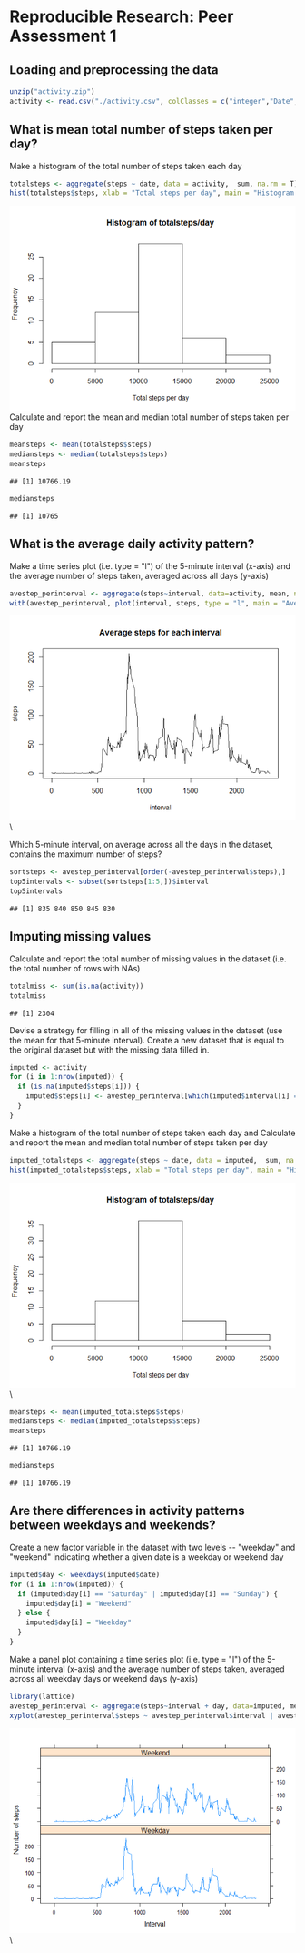# Reproducible Research: Peer Assessment 1


## Loading and preprocessing the data

```r
unzip("activity.zip")
activity <- read.csv("./activity.csv", colClasses = c("integer","Date","numeric"), na.strings = "NA")
```

## What is mean total number of steps taken per day?
Make a histogram of the total number of steps taken each day

```r
totalsteps <- aggregate(steps ~ date, data = activity,  sum, na.rm = T)
hist(totalsteps$steps, xlab = "Total steps per day", main = "Histogram of totalsteps/day")
```

![](PA1_template_files/figure-html/unnamed-chunk-2-1.png)\
Calculate and report the mean and median total number of steps taken per day

```r
meansteps <- mean(totalsteps$steps)
mediansteps <- median(totalsteps$steps)
meansteps
```

```
## [1] 10766.19
```

```r
mediansteps
```

```
## [1] 10765
```

## What is the average daily activity pattern?
Make a time series plot (i.e. type = "l") of the 5-minute interval (x-axis) and the average number of steps taken, averaged across all days (y-axis)

```r
avestep_perinterval <- aggregate(steps~interval, data=activity, mean, na.rm=TRUE)
with(avestep_perinterval, plot(interval, steps, type = "l", main = "Average steps for each interval"))
```

![](PA1_template_files/figure-html/unnamed-chunk-4-1.png)\

Which 5-minute interval, on average across all the days in the dataset, contains the maximum number of steps?

```r
sortsteps <- avestep_perinterval[order(-avestep_perinterval$steps),]
top5intervals <- subset(sortsteps[1:5,])$interval
top5intervals
```

```
## [1] 835 840 850 845 830
```

## Imputing missing values
Calculate and report the total number of missing values in the dataset (i.e. the total number of rows with NAs)

```r
totalmiss <- sum(is.na(activity))
totalmiss
```

```
## [1] 2304
```

Devise a strategy for filling in all of the missing values in the dataset (use the mean for that 5-minute interval). Create a new dataset that is equal to the original dataset but with the missing data filled in.

```r
imputed <- activity 
for (i in 1:nrow(imputed)) {
  if (is.na(imputed$steps[i])) {
    imputed$steps[i] <- avestep_perinterval[which(imputed$interval[i] == avestep_perinterval$interval), ]$steps
  }
}
```

Make a histogram of the total number of steps taken each day and Calculate and report the mean and median total number of steps taken per day

```r
imputed_totalsteps <- aggregate(steps ~ date, data = imputed,  sum, na.rm = T)
hist(imputed_totalsteps$steps, xlab = "Total steps per day", main = "Histogram of totalsteps/day")
```

![](PA1_template_files/figure-html/unnamed-chunk-8-1.png)\

```r
meansteps <- mean(imputed_totalsteps$steps)
mediansteps <- median(imputed_totalsteps$steps)
meansteps
```

```
## [1] 10766.19
```

```r
mediansteps
```

```
## [1] 10766.19
```

## Are there differences in activity patterns between weekdays and weekends?
Create a new factor variable in the dataset with two levels -- "weekday" and "weekend" indicating whether a given date is a weekday or weekend day

```r
imputed$day <- weekdays(imputed$date)
for (i in 1:nrow(imputed)) {
  if (imputed$day[i] == "Saturday" | imputed$day[i] == "Sunday") {
    imputed$day[i] = "Weekend"
  } else {
    imputed$day[i] = "Weekday"
  }
}
```

Make a panel plot containing a time series plot (i.e. type = "l") of the 5-minute interval (x-axis) and the average number of steps taken, averaged across all weekday days or weekend days (y-axis)

```r
library(lattice)
avestep_perinterval <- aggregate(steps~interval + day, data=imputed, mean)
xyplot(avestep_perinterval$steps ~ avestep_perinterval$interval | avestep_perinterval$day, layout=c(1,2), type = "l", xlab = "Interval", ylab = "Number of steps")
```

![](PA1_template_files/figure-html/unnamed-chunk-10-1.png)\

